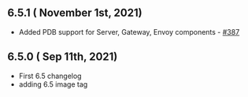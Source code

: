 ## 6.5.1 ( November 1st, 2021)
* Added PDB support for Server, Gateway, Envoy components - [#387](https://github.com/aquasecurity/aqua-helm/pull/387)
## 6.5.0 ( Sep 11th, 2021)
* First 6.5 changelog
* adding 6.5 image tag

